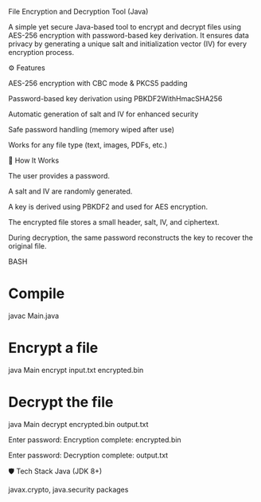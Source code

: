 File Encryption and Decryption Tool (Java)

A simple yet secure Java-based tool to encrypt and decrypt files using AES-256 encryption with password-based key derivation.
It ensures data privacy by generating a unique salt and initialization vector (IV) for every encryption process.

⚙️ Features

AES-256 encryption with CBC mode & PKCS5 padding

Password-based key derivation using PBKDF2WithHmacSHA256

Automatic generation of salt and IV for enhanced security

Safe password handling (memory wiped after use)

Works for any file type (text, images, PDFs, etc.)

🧠 How It Works

The user provides a password.

A salt and IV are randomly generated.

A key is derived using PBKDF2 and used for AES encryption.

The encrypted file stores a small header, salt, IV, and ciphertext.

During decryption, the same password reconstructs the key to recover the original file.




BASH

# Compile
javac Main.java

# Encrypt a file
java Main encrypt input.txt encrypted.bin

# Decrypt the file
java Main decrypt encrypted.bin output.txt

Enter password:
Encryption complete: encrypted.bin

Enter password:
Decryption complete: output.txt



🛡️ Tech Stack
Java (JDK 8+)

javax.crypto, java.security packages

